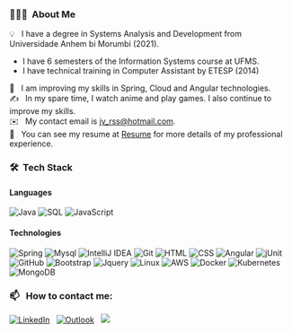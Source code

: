 ### 👨🏻‍💻 &nbsp;About Me

💡 &nbsp; I have a degree in Systems Analysis and Development from Universidade Anhem bi Morumbi (2021).
  - I have 6 semesters of the Information Systems course at UFMS.
  - I have technical training in Computer Assistant by ETESP (2014)

🌱 &nbsp; I am improving my skills in Spring, Cloud and Angular technologies.\
✍️ &nbsp; In my spare time, I watch anime and play games. I also continue to improve my skills.\
✉️ &nbsp; My contact email is jv_rss@hotmail.com. \
📄 &nbsp; You can see my resume at [Resume](https://www.linkedin.com/in/jvrss/) for more details of my professional experience.
### 🛠 &nbsp;Tech Stack

#### Languages

![Java](https://img.shields.io/badge/-Java-000?&logo=Java&logoColor=007396)
![SQL](https://img.shields.io/badge/-SQL-000?&logo=MySQL)
![JavaScript](https://img.shields.io/badge/-JavaScript-000?&logo=JavaScript)

#### Technologies

![Spring](https://img.shields.io/badge/-Spring-000?&logo=Spring)
![Mysql](https://img.shields.io/badge/-MySQL-00000F?logo=mysql)
![IntelliJ IDEA](https://img.shields.io/badge/IntelliJIDEA-000000.svg?&logo=intellij-idea)
![Git](https://img.shields.io/badge/-Git-05122A?style=flat&logo=git)
![HTML](https://img.shields.io/badge/-HTML-05122A?style=flat&logo=HTML5)
![CSS](https://img.shields.io/badge/-CSS-05122A?style=flat&logo=CSS3&logoColor=1572B6)
![Angular](https://img.shields.io/badge/-Angular-DD0031?logo=angular)
![jUnit](https://img.shields.io/badge/jUnit%20-%23150458.svg?&style=flat&logo=Java&logoColor=white)
![GitHub](https://img.shields.io/badge/-GitHub-05122A?style=flat&logo=github)
![Bootstrap](https://img.shields.io/badge/-Bootstrap-05122A?style=flat&logo=bootstrap&logoColor=563D7C)
![Jquery](https://img.shields.io/badge/-jQuery-0769AD?logo=jquery)
![Linux](https://img.shields.io/badge/-Linux-000?&logo=Linux)
![AWS](https://img.shields.io/badge/-AWS-000?&logo=Amazon-AWS&logoColor=F90)
![Docker](https://img.shields.io/badge/-Docker-000?&logo=Docker)
![Kubernetes](https://img.shields.io/badge/-Kubernetes-000?&logo=Kubernetes)
![MongoDB](https://img.shields.io/badge/MongoDB-%234ea94b.svg?logo=mongodb&logoColor=white)

### 📫 &nbsp; How to contact me:

<a target="_blank" href="https://www.linkedin.com/in/jvrss/"><img alt="LinkedIn" src="https://img.shields.io/badge/Linkedin%20-%230077B5.svg?&style=flat&logo=linkedin&logoColor=white"/></a> &nbsp;
<a href="mailto:jv_rss@hotmail.com"><img alt="Outlook" src="https://img.shields.io/badge/Outlook--000?style=social&logo=microsoft-outlook" /></a> &nbsp;
<a target="_blank" href="https://www.hackerrank.com/SoldierJVX" alt="HackerRank">
    <img src="https://img.shields.io/badge/-HackerRank-3a424f?style=flat-square&logo=hackerrank" />
</a>
